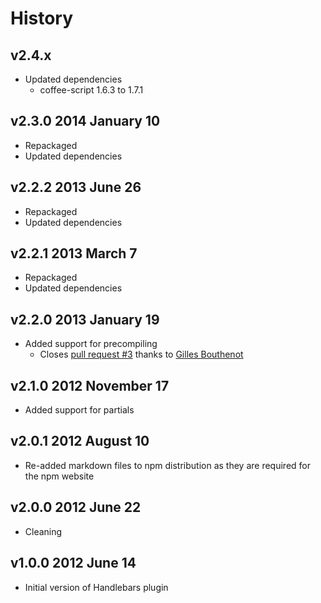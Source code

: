 # History

## v2.4.x
- Updated dependencies
	- coffee-script 1.6.3 to 1.7.1

## v2.3.0 2014 January 10
- Repackaged
- Updated dependencies

## v2.2.2 2013 June 26
- Repackaged
- Updated dependencies

## v2.2.1 2013 March 7
- Repackaged
- Updated dependencies

## v2.2.0 2013 January 19
- Added support for precompiling
	- Closes [pull request #3](https://github.com/docpad/docpad-plugin-handlebars/pull/3) thanks to [Gilles Bouthenot](https://github.com/gbouthenot)

## v2.1.0 2012 November 17
- Added support for partials

## v2.0.1 2012 August 10
- Re-added markdown files to npm distribution as they are required for the npm website

## v2.0.0 2012 June 22
- Cleaning

## v1.0.0 2012 June 14
- Initial version of Handlebars plugin

